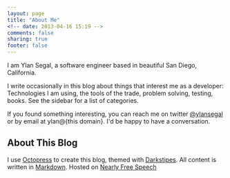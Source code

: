 ```yaml
---
layout: page
title: "About Me"
<!-- date: 2013-04-16 15:19 -->
comments: false
sharing: true
footer: false
---
```


I am Ylan Segal, a software engineer based in beautiful San Diego, California.

I write occasionally in this blog about things that interest me as a developer: Technologies I am using,
the tools of the trade, problem solving, testing, books. See the sidebar for a list of categories.

If you found something interesting, you can reach me on twitter [@ylansegal][5] or by email at ylan@{this domain}. I'd be happy to have a conversation.

## About This Blog

 I use [Octopress][1] to create this blog, themed with [Darkstipes][3]. All content is written in [Markdown][3]. Hosted on [Nearly Free Speech][4]

 [1]: http://octopress.org/
 [2]: https://github.com/amelandri/darkstripes
 [3]: http://daringfireball.net/projects/markdown/
 [4]: https://www.nearlyfreespeech.net/
 [5]: https://twitter.com/ylansegal
